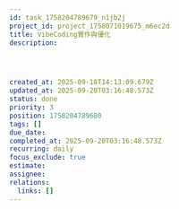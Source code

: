 ```yaml
---
id: task_1758204789679_n1jb2j
project_id: project_1758071019675_m6ec2d
title: VibeCoding實作與優化
description: 




created_at: 2025-09-18T14:13:09.679Z
updated_at: 2025-09-20T03:16:48.573Z
status: done
priority: 3
position: 1758204789680
tags: []
due_date: 
completed_at: 2025-09-20T03:16:48.573Z
recurring: daily
focus_exclude: true
estimate: 
assignee: 
relations:
  links: []
---
```






